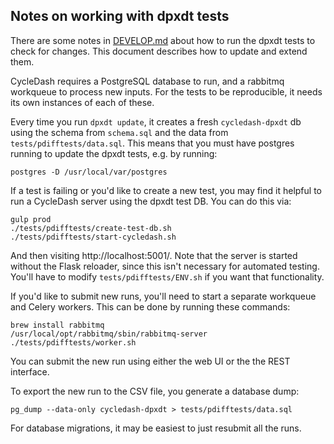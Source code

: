 Notes on working with dpxdt tests
---------------------------------

There are some notes in [DEVELOP.md][1] about how to run the dpxdt tests to
check for changes. This document describes how to update and extend them.

CycleDash requires a PostgreSQL database to run, and a rabbitmq workqueue to
process new inputs. For the tests to be reproducible, it needs its own
instances of each of these.

Every time you run `dpxdt update`, it creates a fresh `cycledash-dpxdt` db
using the schema from `schema.sql` and the data from
`tests/pdifftests/data.sql`. This means that you must have postgres running to
update the dpxdt tests, e.g. by running:

    postgres -D /usr/local/var/postgres

If a test is failing or you'd like to create a new test, you may find it
helpful to run a CycleDash server using the dpxdt test DB. You can do this via:

    gulp prod
    ./tests/pdifftests/create-test-db.sh
    ./tests/pdifftests/start-cycledash.sh

And then visiting http://localhost:5001/. Note that the server is started
without the Flask reloader, since this isn't necessary for automated testing.
You'll have to modify `tests/pdifftests/ENV.sh` if you want that functionality.

If you'd like to submit new runs, you'll need to start a separate workqueue and
Celery workers. This can be done by running these commands:

    brew install rabbitmq
    /usr/local/opt/rabbitmq/sbin/rabbitmq-server
    ./tests/pdifftests/worker.sh

You can submit the new run using either the web UI or the the REST interface.

To export the new run to the CSV file, you generate a database dump:

    pg_dump --data-only cycledash-dpxdt > tests/pdifftests/data.sql

For database migrations, it may be easiest to just resubmit all the runs.

[1]: /README.md
